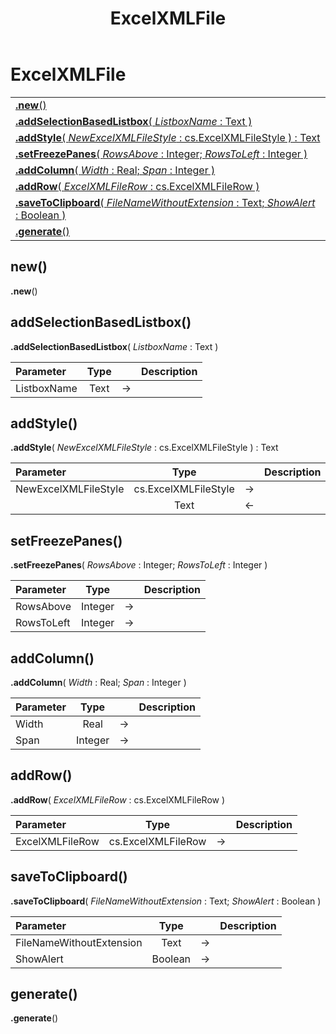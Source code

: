 ﻿---
layout: default
title: ExcelXMLFile
parent: Classes
---

# ExcelXMLFile

|   |
|:---|
|[**.new**()](#new)<br>|
|[**.addSelectionBasedListbox**( *ListboxName* : Text )](#addselectionbasedlistbox)<br>|
|[**.addStyle**( *NewExcelXMLFileStyle* : cs.ExcelXMLFileStyle ) : Text](#addstyle)<br>|
|[**.setFreezePanes**( *RowsAbove* : Integer; *RowsToLeft* : Integer )](#setfreezepanes)<br>|
|[**.addColumn**( *Width* : Real; *Span* : Integer )](#addcolumn)<br>|
|[**.addRow**( *ExcelXMLFileRow* : cs.ExcelXMLFileRow )](#addrow)<br>|
|[**.saveToClipboard**( *FileNameWithoutExtension* : Text; *ShowAlert* : Boolean )](#savetoclipboard)<br>|
|[**.generate**()](#generate)<br>|


## new()
**.new**()


## addSelectionBasedListbox()
**.addSelectionBasedListbox**( *ListboxName* : Text )

|Parameter|Type|   |Description|
|:---|:---:|:---:|:---:|
|ListboxName|Text|->|<Description>|

## addStyle()
**.addStyle**( *NewExcelXMLFileStyle* : cs.ExcelXMLFileStyle ) : Text

|Parameter|Type|   |Description|
|:---|:---:|:---:|:---:|
|NewExcelXMLFileStyle|cs.ExcelXMLFileStyle|->|<Description>|
||Text|<-|<Description>|

## setFreezePanes()
**.setFreezePanes**( *RowsAbove* : Integer; *RowsToLeft* : Integer )

|Parameter|Type|   |Description|
|:---|:---:|:---:|:---:|
|RowsAbove|Integer|->|<Description>|
|RowsToLeft|Integer|->|<Description>|

## addColumn()
**.addColumn**( *Width* : Real; *Span* : Integer )

|Parameter|Type|   |Description|
|:---|:---:|:---:|:---:|
|Width|Real|->|<Description>|
|Span|Integer|->|<Description>|

## addRow()
**.addRow**( *ExcelXMLFileRow* : cs.ExcelXMLFileRow )

|Parameter|Type|   |Description|
|:---|:---:|:---:|:---:|
|ExcelXMLFileRow|cs.ExcelXMLFileRow|->|<Description>|

## saveToClipboard()
**.saveToClipboard**( *FileNameWithoutExtension* : Text; *ShowAlert* : Boolean )

|Parameter|Type|   |Description|
|:---|:---:|:---:|:---:|
|FileNameWithoutExtension|Text|->|<Description>|
|ShowAlert|Boolean|->|<Description>|

## generate()
**.generate**()

